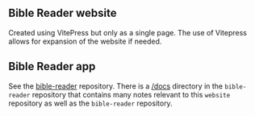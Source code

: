 ## Bible Reader website

Created using VitePress but only as a single page. The use of Vitepress allows for expansion of the website if needed.

## Bible Reader app

See the [bible-reader](https://github.com/christian-coder-org/bible-reader) repository. There is a [/docs](https://github.com/christian-coder-org/bible-reader/tree/main/docs) directory in the `bible-reader` repository that contains many notes relevant to this `website` repository as well as the `bible-reader` repository.